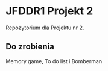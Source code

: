 # JFDDR1 Projekt 2

Repozytorium dla Projektu nr 2.

## Do zrobienia

Memory game, To do list i Bomberman
